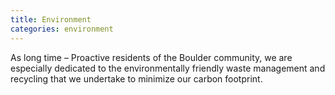 ```yaml
---
title: Environment
categories: environment
---
```


As long time – Proactive residents of the Boulder community, we are especially dedicated to the environmentally friendly waste management and recycling that we undertake to minimize our carbon footprint.